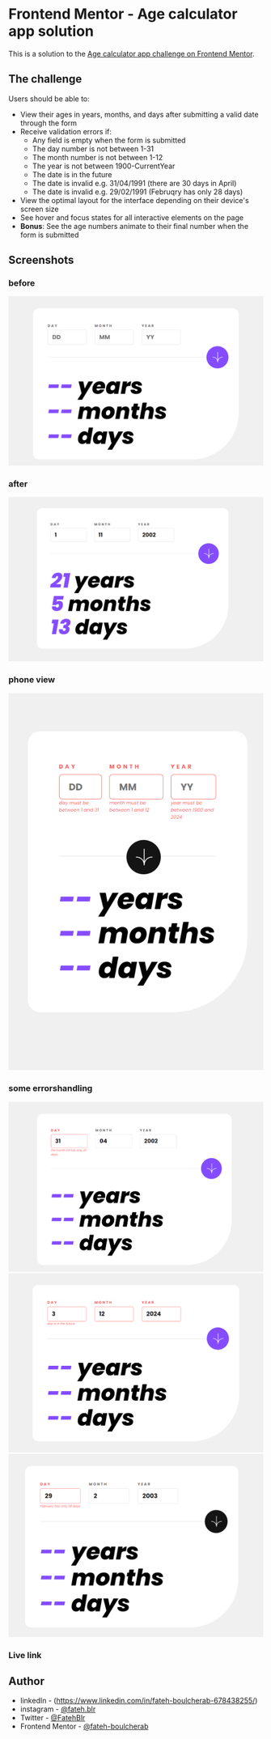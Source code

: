 # Frontend Mentor - Age calculator app solution

This is a solution to the [Age calculator app challenge on Frontend Mentor](https://www.frontendmentor.io/challenges/age-calculator-app-dF9DFFpj-Q).

## The challenge

Users should be able to:

- View their ages in years, months, and days after submitting a valid date through the form
- Receive validation errors if:
  - Any field is empty when the form is submitted
  - The day number is not between 1-31
  - The month number is not between 1-12
  - The year is not between 1900-CurrentYear
  - The date is in the future
  - The date is invalid e.g. 31/04/1991 (there are 30 days in April)
  - The date is invalid e.g. 29/02/1991 (Februqry has only 28 days)
- View the optimal layout for the interface depending on their device's screen size
- See hover and focus states for all interactive elements on the page
- **Bonus**: See the age numbers animate to their final number when the form is submitted

## Screenshots

### before
![](./screenshots/before.png)

### after
![](./screenshots/after.png)

### phone view
![](./screenshots/phone.png)

### some errorshandling
![](./screenshots/31day-error.png)
![](./screenshots/future-error.png)
![](./screenshots/february-error.png)


### Live link 

<!-- Please come back later! -->

## Author

- linkedIn - (https://www.linkedin.com/in/fateh-boulcherab-678438255/)
- instagram - [@fateh.blr](https://www.instagram.com/fateh.blr)
- Twitter - [@FatehBlr](https://www.twitter.com/FatehBlr)
- Frontend Mentor - [@fateh-boulcherab](https://www.frontendmentor.io/profile/fateh-boulcherab)
